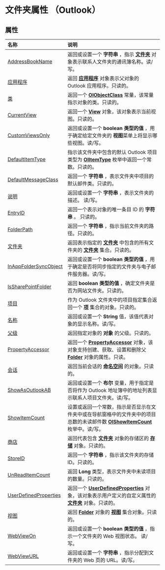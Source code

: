 
# 文件夹属性 （Outlook）

## 属性



|**名称**|**说明**|
|:-----|:-----|
|[AddressBookName](e80535e9-216f-03a6-36a1-3776b5862e96.md)|返回或设置一个 **字符串** ，指示 **[文件夹](3cf6cda8-6d70-666e-2643-9d9c5b9cacfc.md)** 对象表示联系人文件夹的通讯簿名称。读/写。|
|[应用程序](525cac55-6eb7-a7c5-8949-a17cf6e6bc33.md)|返回 **[应用程序](797003e7-ecd1-eccb-eaaf-32d6ddde8348.md)** 对象表示父对象的 Outlook 应用程序。只读的。|
|[类](6ec62401-52b2-acb4-af3f-b160ea5e28fc.md)|返回一个 **[OlObjectClass](33d724b3-df3c-2a7f-a80f-93b66d96f588.md)** 常量，该常量指示对象的类。只读的。|
|[CurrentView](42af4345-60f1-10cd-66e5-517ca002284b.md)|返回一个 **[View](41c8d149-9912-1685-4c8b-3c849cc6f1ed.md)** 对象，该对象表示当前视图。只读的。|
|[CustomViewsOnly](b94b60f3-acd8-a968-f333-cb6d4bae8683.md)|返回或设置一个 **boolean 类型的值** ，用于确定给定文件夹的 **视图**菜单上将显示哪些视图。读/写。|
|[DefaultItemType](5a08d9aa-6bb7-0917-6d46-cb27cd03dace.md)|指示该文件夹中包含的默认 Outlook 项目类型为 **[OlItemType](d42959b8-6c91-4d9e-98db-7226780f9995.md)** 枚举中返回一个常数。只读的。|
|[DefaultMessageClass](f8daf970-4ae1-6713-c7f8-4420d952b823.md)|返回一个 **字符串** ，表示文件夹中项目的默认邮件类。只读的。|
|[说明](e8cddfad-b071-b641-268b-dc10cfed20f8.md)|返回或设置一个 **字符串** ，表示文件夹的描述。 读/写。|
|[EntryID](338ade5a-b267-8bc2-35b7-221c071506aa.md)|返回一个表示对象的唯一条目 ID 的 **字符串** 。 只读的。|
|[FolderPath](40a588fa-0962-bc01-f8ac-39f0bab2092c.md)|返回一个 **字符串** ，指示当前文件夹的路径。只读的。|
|[文件夹](41464c32-023e-9079-4f24-51586305325c.md)|返回表示指定的 **[文件夹](3cf6cda8-6d70-666e-2643-9d9c5b9cacfc.md)** 中包含的所有文件夹的 **[文件夹](0c814c3c-74fc-414c-982d-a0097fcb35c2.md)** 集合。只读的。|
|[InAppFolderSyncObject](d9e94fb7-add5-65d5-d2bc-e23bdfa11078.md)|返回或设置一个 **boolean 类型的值** ，用于确定是否将同步指定的文件夹与电子邮件服务器。读/写。|
|[IsSharePointFolder](fc2e2645-d6e0-0bc0-29a2-8cc17f456225.md)|返回 **boolean 类型的值** ，确定文件夹是否为网站文件夹。只读的。|
|[项目](441820e7-5fe8-e5ef-83c0-9c87fd3dc9e3.md)|作为 Outlook 文件夹中的项目指定集合返回一个 **[项](3a99730b-e62a-5ca6-f6ec-911c95173242.md)** 集合的对象。只读的。|
|[名称](ec03a345-8c06-f234-e1e9-ecdc54495ed2.md)|返回或设置一个 **String** 值，该值代表对象的显示名称。读/写。|
|[父级](0671c1d3-c25e-b9c7-3c07-bd83c9f01ae4.md)|返回指定对象的 **对象** 的父级。只读的。|
|[PropertyAccessor](8b6fb7a7-a87d-3df3-ae74-19447bc31a0e.md)|返回一个  **[PropertyAccessor](2fc91e13-703c-3ec9-9066-ffee7144306c.md)** 对象，该对象支持创建、获取、设置和删除父 **[Folder](3cf6cda8-6d70-666e-2643-9d9c5b9cacfc.md)** 对象的属性。只读。|
|[会话](b446d857-4f41-085f-7303-3e5050e33bba.md)|返回当前会话的 **[命名空间](f0dcaa19-07f5-5d42-a3bf-2e42b7885644.md)** 的对象。只读的。|
|[ShowAsOutlookAB](bb74591b-a3ea-efbd-e7b2-f374f1974be8.md)|返回或设置一个 **布尔** 变量，用于指定是否将作为 Outlook 地址簿中的地址列表显示联系人项目文件夹。读/写。|
|[ShowItemCount](3ce32c47-5f92-82ca-5ac3-b3d6f24e5f36.md)|设置或返回一个常数，指示是否显示在文件夹中或在导航窗格中的文件夹中的项目总数的未读邮件数 **[OlShowItemCount](22de3979-ceea-c6c8-b919-5c3ea3f3be73.md)** 枚举中。读/写。|
|[商店](347d3031-01cf-a248-4abc-f749feb811a4.md)|返回代表包含 **[文件夹](3cf6cda8-6d70-666e-2643-9d9c5b9cacfc.md)** 对象的存储区的 **[存储](1eb22fe9-8849-7476-5388-2515b48591b9.md)** 对象。只读的。|
|[StoreID](8b2657b7-0c69-d8ad-147b-482303ebd10f.md)|返回一个 **字符串** ，指示该文件夹的存储 ID。只读的。|
|[UnReadItemCount](f669af8e-8d4a-613b-1d82-6a3be8dc67cd.md)|返回 **Long** 类型，表示文件夹中未读项目的数量。只读的。|
|[UserDefinedProperties](4293bcb8-855e-4c6d-9718-ba8c5862b3bd.md)|返回一个 **[UserDefinedProperties](196e5d4c-22be-02d3-95e0-3ea7594c2e4b.md)** 对象，该对象表示用户定义的自定义属性的 **[文件夹](3cf6cda8-6d70-666e-2643-9d9c5b9cacfc.md)** 对象。只读的。|
|[视图](24ef613a-9832-032c-4e68-1001a0385b11.md)|返回 **[Folder](3cf6cda8-6d70-666e-2643-9d9c5b9cacfc.md)** 对象的 **[视图](5dd7edc2-12a2-f4c2-d158-8053d80e8dc9.md)** 集合对象。只读的。|
|[WebViewOn](9b483d0e-dea0-9b3e-8ce9-fc136857a428.md)|返回或设置一个 **boolean 类型的值** ，指示一个文件夹的 Web 视图状态。 读/写。|
|[WebViewURL](6a7630c2-5c16-f63f-a435-987c7c1251b8.md)|返回或设置一个 **字符串** ，指示分配到文件夹的 Web 页的 URL。读/写。|
